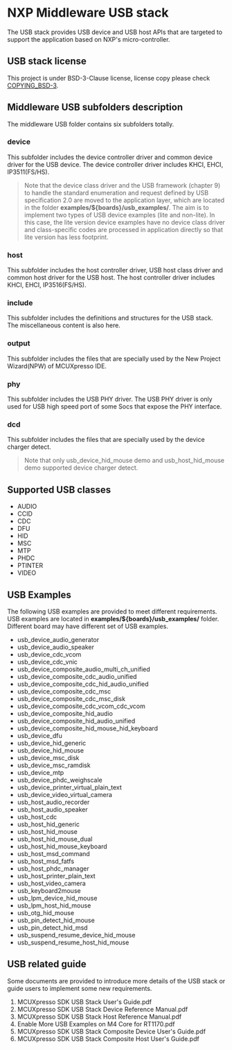 # NXP Middleware USB stack
The USB stack provides USB device and USB host APIs that are targeted to support the application based on NXP's micro-controller.
## USB stack license
This project is under BSD-3-Clause license, license copy please check [COPYING_BSD-3](COPYING-BSD-3).

## Middleware USB subfolders description
The middleware USB folder contains six subfolders totally.
### device
This subfolder includes the device controller driver and common device driver for the USB device. The device controller driver includes KHCI, EHCI, IP3511(FS/HS).
> Note that the device class driver and the USB framework (chapter 9) to handle the standard enumeration and request defined by USB specification 2.0 are moved to
the application layer, which are located in the folder **examples/${boards}/usb_examples/**. The aim is to implement two types of USB device examples (lite and non-lite). 
In this case, the lite version device examples have no device class driver and class-specific codes are processed in application directly so that lite version has less footprint.

### host
This subfolder includes the host controller driver, USB host class driver and common host driver for the USB host. The host controller driver includes KHCI, EHCI, IP3516(FS/HS).
### include
This subfolder includes the definitions and structures for the USB stack. The miscellaneous content is also here.
### output
This subfolder includes the files that are specially used by the New Project Wizard(NPW) of MCUXpresso IDE.
### phy
This subfolder includes the USB PHY driver. The USB PHY driver is only used for USB high speed port of some Socs that expose the PHY interface.
### dcd
This subfolder includes the files that are specially used by the device charger detect.
> Note that only usb_device_hid_mouse demo and usb_host_hid_mouse demo supported device charger detect.

## Supported USB classes
- AUDIO
- CCID
- CDC
- DFU
- HID
- MSC
- MTP
- PHDC
- PTINTER
- VIDEO

## USB Examples
The following USB examples are provided to meet different requirements. USB examples are located in **examples/${boards}/usb_examples/** folder. Different board may have different set of USB examples.
- usb_device_audio_generator
- usb_device_audio_speaker
- usb_device_cdc_vcom
- usb_device_cdc_vnic
- usb_device_composite_audio_multi_ch_unified
- usb_device_composite_cdc_audio_unified
- usb_device_composite_cdc_hid_audio_unified
- usb_device_composite_cdc_msc
- usb_device_composite_cdc_msc_disk
- usb_device_composite_cdc_vcom_cdc_vcom
- usb_device_composite_hid_audio
- usb_device_composite_hid_audio_unified
- usb_device_composite_hid_mouse_hid_keyboard
- usb_device_dfu
- usb_device_hid_generic
- usb_device_hid_mouse
- usb_device_msc_disk
- usb_device_msc_ramdisk
- usb_device_mtp
- usb_device_phdc_weighscale
- usb_device_printer_virtual_plain_text
- usb_device_video_virtual_camera
- usb_host_audio_recorder
- usb_host_audio_speaker
- usb_host_cdc
- usb_host_hid_generic
- usb_host_hid_mouse
- usb_host_hid_mouse_dual
- usb_host_hid_mouse_keyboard
- usb_host_msd_command
- usb_host_msd_fatfs
- usb_host_phdc_manager
- usb_host_printer_plain_text
- usb_host_video_camera
- usb_keyboard2mouse
- usb_lpm_device_hid_mouse
- usb_lpm_host_hid_mouse
- usb_otg_hid_mouse
- usb_pin_detect_hid_mouse
- usb_pin_detect_hid_msd
- usb_suspend_resume_device_hid_mouse
- usb_suspend_resume_host_hid_mouse

## USB related guide
Some documents are provided to introduce more details of the USB stack or guide users to implement some new requirements.
1. MCUXpresso SDK USB Stack User's Guide.pdf
2. MCUXpresso SDK USB Stack Device Reference Manual.pdf
3. MCUXpresso SDK USB Stack Host Reference Manual.pdf
4. Enable More USB Examples on M4 Core for RT1170.pdf
5. MCUXpresso SDK USB Stack Composite Device User's Guide.pdf
6. MCUXpresso SDK USB Stack Composite Host User's Guide.pdf